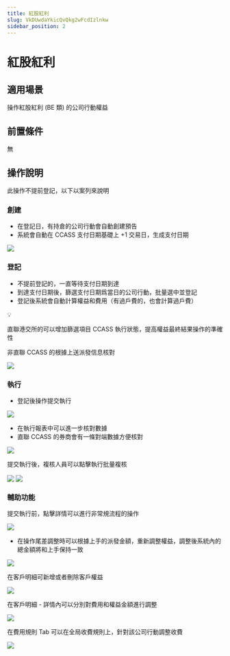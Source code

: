 ```yaml
---
title: 紅股紅利
slug: VkDUwdaYkicQvQkg2wFcdIzlnkw
sidebar_position: 2
---
```



# 紅股紅利

## 適用場景

操作紅股紅利 (BE 類) 的公司行動權益

## 前置條件

無

## 操作說明 

此操作不提前登記，以下以案列來說明

### **創建**

- 在登記日，有持倉的公司行動會自動創建預告
- 系統會自動在 CCASS 支付日期基礎上 +1 交易日，生成支付日期

<img src="/assets/HppkbN9dVo2CqPxFh5Icvu8Wnqh.png" src-width="2252" src-height="552" align="center"/>

### **登記**

- 不提前登記的，一直等待支付日期到達
- 到達支付日期後，篩選支付日期爲當日的公司行動，批量選中並登記
- 登記後系統會自動計算權益和費用（有過戶費的，也會計算過戶費）

<div class="callout callout-bg-2 callout-border-2">
<div class='callout-emoji'>💡</div>
<p>直聯港交所的可以增加篩選項目 CCASS 執行狀態，提高權益最終結果操作的準確性</p>
<p>非直聯 CCASS 的根據上送派發信息核對</p>
</div>

<img src="/assets/WYKHbdDRUoKE82x1QiVctKYrn9e.png" src-width="2924" src-height="1498" align="center"/>

### **執行**

- 登記後操作提交執行

<img src="/assets/YGNybqpEtomuPLxDCGtc09N6ngx.png" src-width="2902" src-height="1552" align="center"/>

- 在執行報表中可以進一步核對數據
- 直聯 CCASS 的券商會有一條對端數據方便核對

<img src="/assets/PaYCbizF4owDBGxste2cJAWrnFc.png" src-width="2902" src-height="1554" align="center"/>

提交執行後，複核人員可以點擊執行批量複核

<img src="/assets/TEEdbX1wjoIdIExdlMdchQxqnVu.png" src-width="2906" src-height="1538" align="center"/>

<img src="/assets/B8iYbMjX4oqlSXxDr9JcYQeMnaf.png" src-width="2272" src-height="1264" align="center"/>

### **輔助功能**

提交執行前，點擊詳情可以進行非常規流程的操作

<img src="/assets/SpoWbqC2HoZivQx3YXfcrPgYnjb.png" src-width="2902" src-height="1554" align="center"/>

- 在操作尾差調整時可以根據上手的派發金額，重新調整權益，調整後系統內的總金額將和上手保持一致

<img src="/assets/HjqBbMNj3os3tdxMPecc5HqFnGh.png" src-width="2926" src-height="1506" align="center"/>

在客戶明細可新增或者刪除客戶權益

<img src="/assets/KqHAbBJOJoLcrjxDtNJcVYD3n5g.png" src-width="2918" src-height="1546" align="center"/>

在客戶明細 - 詳情內可以分別對費用和權益金額進行調整

<img src="/assets/VEddbH17jodsgrxcnoZc9vaknbg.png" src-width="2916" src-height="1540" align="center"/>

在費用規則 Tab 可以在全局收費規則上，針對該公司行動調整收費

<img src="/assets/PstCbEKMHoRFW5xaGJwcwivGnUc.png" src-width="2914" src-height="1560" align="center"/>

